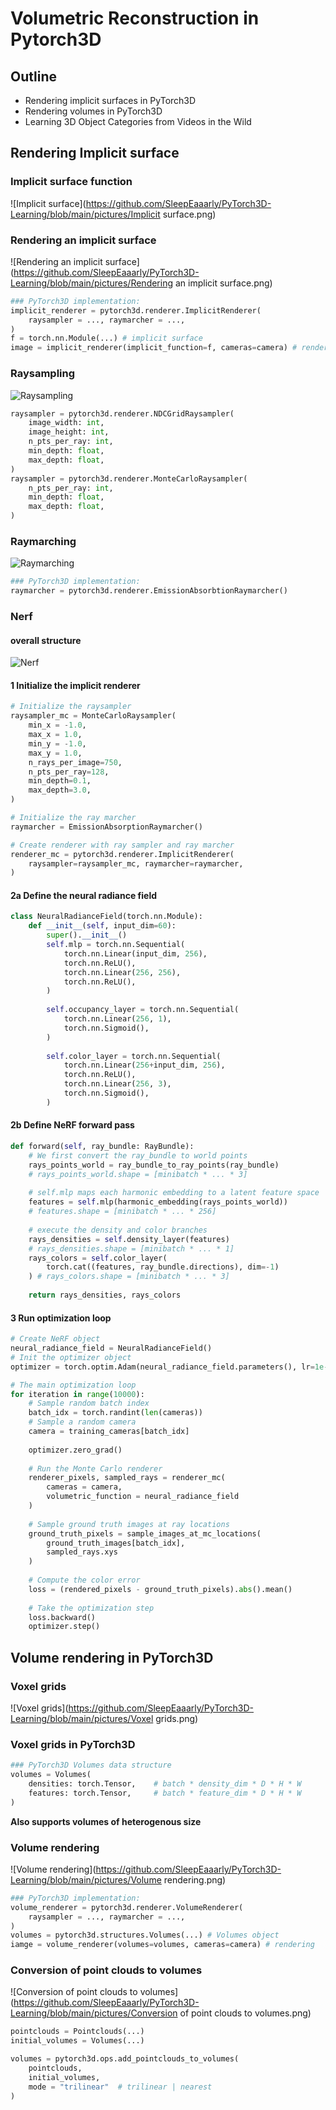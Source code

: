 # Volumetric Reconstruction in Pytorch3D

## Outline

* Rendering implicit surfaces in PyTorch3D
* Rendering volumes in PyTorch3D
* Learning 3D Object Categories from Videos in the Wild

## Rendering Implicit surface

### Implicit surface function

![Implicit surface](https://github.com/SleepEaaarly/PyTorch3D-Learning/blob/main/pictures/Implicit surface.png)

### Rendering an implicit surface

![Rendering an implicit surface](https://github.com/SleepEaaarly/PyTorch3D-Learning/blob/main/pictures/Rendering an implicit surface.png)

```python
### PyTorch3D implementation:
implicit_renderer = pytorch3d.renderer.ImplicitRenderer(
	raysampler = ..., raymarcher = ...,
)
f = torch.nn.Module(...) # implicit surface
image = implicit_renderer(implicit_function=f, cameras=camera) # rendering
```

### Raysampling

![Raysampling](https://github.com/SleepEaaarly/PyTorch3D-Learning/blob/main/pictures/Raysampling.png)

```python
raysampler = pytorch3d.renderer.NDCGridRaysampler(
	image_width: int,
    image_height: int,
    n_pts_per_ray: int,
    min_depth: float,
    max_depth: float,
)
raysampler = pytorch3d.renderer.MonteCarloRaysampler(
	n_pts_per_ray: int,
    min_depth: float,
    max_depth: float,
)
```

### Raymarching

![Raymarching](https://github.com/SleepEaaarly/PyTorch3D-Learning/blob/main/pictures/Raymarching.png)

```python
### PyTorch3D implementation:
raymarcher = pytorch3d.renderer.EmissionAbsorbtionRaymarcher()
```

### Nerf

#### overall structure

![Nerf](https://github.com/SleepEaaarly/PyTorch3D-Learning/blob/main/pictures/Nerf.png)

#### 1 Initialize the implicit renderer

```python
# Initialize the raysampler
raysampler_mc = MonteCarloRaysampler(
	min_x = -1.0,
    max_x = 1.0,
    min_y = -1.0,
    max_y = 1.0,
    n_rays_per_image=750,
    n_pts_per_ray=128,
    min_depth=0.1,
    max_depth=3.0,
)

# Initialize the ray marcher
raymarcher = EmissionAbsorptionRaymarcher()

# Create renderer with ray sampler and ray marcher
renderer_mc = pytorch3d.renderer.ImplicitRenderer(
	raysampler=raysampler_mc, raymarcher=raymarcher,
)
```

#### 2a Define the neural radiance field

```python
class NeuralRadianceField(torch.nn.Module):
    def __init__(self, input_dim=60):
        super().__init__()
        self.mlp = torch.nn.Sequential(
        	torch.nn.Linear(input_dim, 256),
            torch.nn.ReLU(),
            torch.nn.Linear(256, 256),
            torch.nn.ReLU(),
        )
        
        self.occupancy_layer = torch.nn.Sequential(
        	torch.nn.Linear(256, 1),
            torch.nn.Sigmoid(),
        )
        
        self.color_layer = torch.nn.Sequential(
        	torch.nn.Linear(256+input_dim, 256),
            torch.nn.ReLU(),
            torch.nn.Linear(256, 3),
            torch.nn.Sigmoid(),
        )
```

#### 2b Define NeRF forward pass

```python
def forward(self, ray_bundle: RayBundle):
    # We first convert the ray_bundle to world points
    rays_points_world = ray_bundle_to_ray_points(ray_bundle)
    # rays_points_world.shape = [minibatch * ... * 3]
    
    # self.mlp maps each harmonic embedding to a latent feature space
    features = self.mlp(harmonic_embedding(rays_points_world))
    # features.shape = [minibatch * ... * 256]
    
    # execute the density and color branches
    rays_densities = self.density_layer(features)
    # rays_densities.shape = [minibatch * ... * 1]
    rays_colors = self.color_layer(
    	torch.cat((features, ray_bundle.directions), dim=-1)
    ) # rays_colors.shape = [minibatch * ... * 3]
    
    return rays_densities, rays_colors
```

#### 3 Run optimization loop

```python
# Create NeRF object
neural_radiance_field = NeuralRadianceField()
# Init the optimizer object
optimizer = torch.optim.Adam(neural_radiance_field.parameters(), lr=1e-3)

# The main optimization loop
for iteration in range(10000):
    # Sample random batch index
    batch_idx = torch.randint(len(cameras))
    # Sample a random camera
    camera = training_cameras[batch_idx]
    
    optimizer.zero_grad()
    
    # Run the Monte Carlo renderer
    renderer_pixels, sampled_rays = renderer_mc(
    	cameras = camera,
        volumetric_function = neural_radiance_field
    )
    
    # Sample ground truth images at ray locations
    ground_truth_pixels = sample_images_at_mc_locations(
    	ground_truth_images[batch_idx],
        sampled_rays.xys
    )
    
    # Compute the color error
    loss = (rendered_pixels - ground_truth_pixels).abs().mean()
    
    # Take the optimization step
    loss.backward()
    optimizer.step()
```

## Volume rendering in PyTorch3D

### Voxel grids

![Voxel grids](https://github.com/SleepEaaarly/PyTorch3D-Learning/blob/main/pictures/Voxel grids.png)

### Voxel grids in PyTorch3D

```python
### PyTorch3D Volumes data structure
volumes = Volumes(
	densities: torch.Tensor,	# batch * density_dim * D * H * W
    features: torch.Tensor,		# batch * feature_dim * D * H * W
)
```

**Also supports volumes of heterogenous size**

### Volume rendering

![Volume rendering](https://github.com/SleepEaaarly/PyTorch3D-Learning/blob/main/pictures/Volume rendering.png)

```python
### PyTorch3D implementation:
volume_renderer = pytorch3d.renderer.VolumeRenderer(
	raysampler = ..., raymarcher = ...,
)
volumes = pytorch3d.structures.Volumes(...) # Volumes object
iamge = volume_renderer(volumes=volumes, cameras=camera) # rendering
```

### Conversion of point clouds to volumes

![Conversion of point clouds to volumes](https://github.com/SleepEaaarly/PyTorch3D-Learning/blob/main/pictures/Conversion of point clouds to volumes.png)

```python
pointclouds = Pointclouds(...)
initial_volumes = Volumes(...)

volumes = pytorch3d.ops.add_pointclouds_to_volumes(
	pointclouds,
	initial_volumes,
	mode = "trilinear"	# trilinear | nearest
)
```

